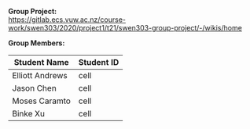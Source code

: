 **Group Project:** \
https://gitlab.ecs.vuw.ac.nz/course-work/swen303/2020/project1/t21/swen303-group-project/-/wikis/home

**Group Members:**

| Student Name | Student ID |
| ------ | ------ |
| Elliott Andrews | cell |
| Jason Chen | cell | 
| Moses Caramto | cell |
| Binke Xu | cell | 